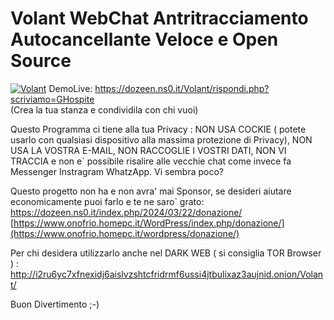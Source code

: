 # Volant WebChat Antritracciamento Autocancellante Veloce e Open Source
<a href="https://www.dozeen.ns0.it/Volant/rispondi.php?scriviamo=GHospite"><img border="0" alt="Volant" src="http://dozeen.ns0.it/Volant/immagini/msgVolant.gif" alt="Volant Logo" style="max-width:100%;"></a>
DemoLive: <https://dozeen.ns0.it/Volant/rispondi.php?scriviamo=GHospite>               
(Crea la tua stanza e condividila con chi vuoi)

Questo Programma ci tiene alla tua Privacy : NON USA COCKIE ( potete usarlo con qualsiasi dispositivo alla massima protezione di Privacy), NON USA LA VOSTRA E-MAIL, NON RACCOGLIE I VOSTRI DATI, NON VI TRACCIA e non e` possibile risalire alle vecchie chat come invece fa Messenger Instragram WhatzApp. Vi sembra poco? 

<!-- Per la sicurezza dei messaggi 
     Aggiungete questa riga nel vostro file di configurazione Apache2 del vostro sito ( 000-default.conf )

ErrorDocument 404 http://dozeen.ns0.it/Volant/404.html

-->

Questo progetto non ha e non avra' mai Sponsor, se desideri aiutare economicamente puoi farlo e te ne saro` grato:
https://dozeen.ns0.it/index.php/2024/03/22/donazione/
[https://www.onofrio.homepc.it/WordPress/index.php/donazione/](https://www.onofrio.homepc.it/wordpress/donazione/)

Per chi desidera utilizzarlo anche nel DARK WEB ( si consiglia TOR Browser ) :
http://i2ru6yc7xfnexidj6aislvzshtcfridrmf6ussi4jtbulixaz3aujnid.onion/Volant/

Buon Divertimento ;-)

